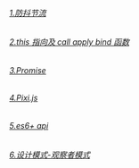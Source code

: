 <h6><a href="https://github.com/linzhi-linzhi/Blob/issues/1#issue-1572067709">1.防抖节流</a></h6>

<h6><a href="https://github.com/linzhi-linzhi/Blob/issues/2#issue-1572141566">2.this 指向及 call apply bind 函数</a></h6>

<h6><a href="https://github.com/linzhi-linzhi/Blob/issues/3#issue-1572288931">3.Promise</a></h6>

<h6><a href="https://github.com/linzhi-linzhi/Blob/issues/7#issue-1582342015">4.Pixi.js</a></h6>

<h6><a href="https://github.com/linzhi-linzhi/Blob/issues/18#issue-1651771113">5.es6+ api</a></h6>

<h6><a href="https://github.com/linzhi-linzhi/Blob/issues/22">6.设计模式-观察者模式</a></h6>
